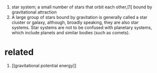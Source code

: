 1. star system; a small number of stars that orbit each other,[1] bound by gravitational attraction
2. A large group of stars bound by gravitation is generally called a star cluster or galaxy, although, broadly speaking, they are also star systems. Star systems are not to be confused with planetary systems, which include planets and similar bodies (such as comets).

# related
1. [[gravitational potential energy]]